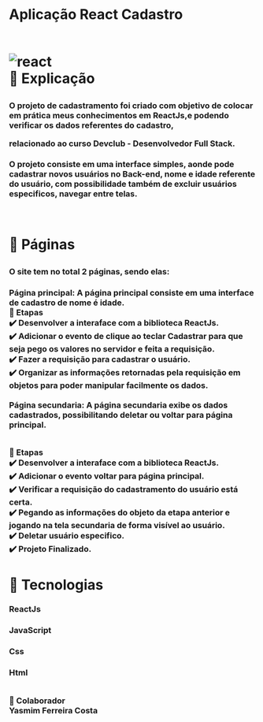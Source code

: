 <h1> Aplicação React Cadastro <br>

<br>![react](https://user-images.githubusercontent.com/97356148/184691336-7ec7e970-4605-4d7d-b8c2-627f3f46f49d.jpg)
<br>📄 Explicação

<h3>O projeto de cadastramento foi criado com objetivo de colocar em prática meus conhecimentos em ReactJs,e podendo verificar os dados referentes do cadastro,

 relacionado ao curso Devclub - Desenvolvedor Full Stack.

<h3>O projeto consiste em uma interface simples, aonde pode cadastrar novos usuários no Back-end, nome e idade referente do usuário, com possibilidade também de excluir usuários especificos, navegar entre telas.


<br><h1>📁 Páginas
<h3>O site tem no total 2 páginas, sendo elas:
<h3>Página principal: A página principal consiste em uma interface de cadastro de nome é idade.
<br>🎯 Etapas
<br>✔️ Desenvolver a interaface com a biblioteca ReactJs.
<br>✔️ Adicionar o evento de clique ao teclar Cadastrar  para que seja pego os valores no servidor e feita a requisição.
<br>✔️ Fazer a requisição para cadastrar o usuário.
<br>✔️ Organizar as informações retornadas pela requisição em objetos para poder manipular facilmente os dados.

<br>
<br>Página secundaria: A página secundaria exibe os dados cadastrados, possibilitando deletar ou voltar para página principal.

<br>🎯 Etapas
<br>✔️ Desenvolver a interaface com a biblioteca ReactJs.
<br>✔️ Adicionar o evento voltar para página principal.
<br>✔️ Verificar a requisição do cadastramento do usuário está certa.
<br>✔️ Pegando as informações do objeto da etapa anterior e jogando na tela secundaria de forma visível ao usuário.
<br>✔️ Deletar usuário especifico.
<br>✔️ Projeto Finalizado.


<h1>🚀 Tecnologias
<br><h3>ReactJs
<br><h3>JavaScript
<br><h3>Css
<br><h3>Html


<br>🤝 Colaborador
 <br>Yasmim Ferreira Costa



 

